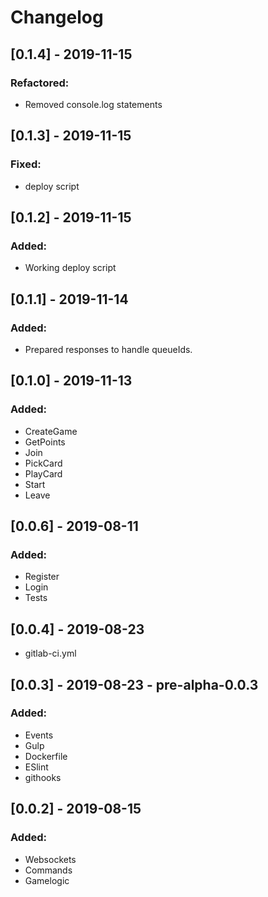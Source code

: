 # Changelog

## [0.1.4] - 2019-11-15
### Refactored:
- Removed console.log statements

## [0.1.3] - 2019-11-15
### Fixed:
- deploy script

## [0.1.2] - 2019-11-15
### Added:
- Working deploy script

## [0.1.1] - 2019-11-14
### Added:
- Prepared responses to handle queueIds.

## [0.1.0] - 2019-11-13
### Added:
- CreateGame
- GetPoints
- Join
- PickCard
- PlayCard
- Start
- Leave

## [0.0.6] - 2019-08-11
### Added:
- Register
- Login
- Tests

## [0.0.4] - 2019-08-23
- gitlab-ci.yml

## [0.0.3] - 2019-08-23 - pre-alpha-0.0.3
### Added:
- Events
- Gulp
- Dockerfile
- ESlint
- githooks

## [0.0.2] - 2019-08-15
### Added:
- Websockets
- Commands
- Gamelogic

